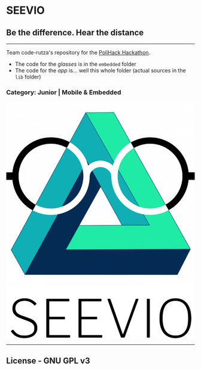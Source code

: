 # SEEVIO

## Be the difference. Hear the distance

---

Team code-rutza's repository for the [PoliHack Hackathon](https://www.facebook.com/PoliHack.OSUT).

- The code for the _glasses_ is in the `embedded` folder
- The code for the _app_ is... well this whole folder (actual sources in the `lib` folder)

### Category: Junior | Mobile & Embedded

![Logo](logo.png)

---

## License - GNU GPL v3
